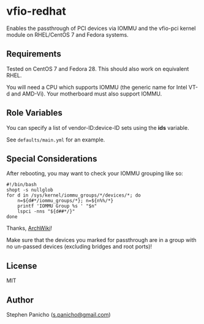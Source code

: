 vfio-redhat
===========

Enables the passthrough of PCI devices via IOMMU and the vfio-pci kernel
module on RHEL/CentOS 7 and Fedora systems.

Requirements
------------

Tested on CentOS 7 and Fedora 28. This should also work on equivalent RHEL.

You will need a CPU which supports IOMMU (the generic name for Intel VT-d and
AMD-Vi). Your motherboard must also support IOMMU.

Role Variables
--------------

You can specify a list of vendor-ID:device-ID sets using the **ids** variable.

See `defaults/main.yml` for an example.

Special Considerations
----------------------

After rebooting, you may want to check your IOMMU grouping like so:
```
#!/bin/bash
shopt -s nullglob
for d in /sys/kernel/iommu_groups/*/devices/*; do 
    n=${d#*/iommu_groups/*}; n=${n%%/*}
    printf 'IOMMU Group %s ' "$n"
    lspci -nns "${d##*/}"
done
```
Thanks, [ArchWiki](https://wiki.archlinux.org/index.php/PCI_passthrough_via_OVMF#Ensuring_that_the_groups_are_valid)!

Make sure that the devices you marked for passthrough are in a group with no
un-passed devices (excluding bridges and root ports)!

License
-------

MIT

Author
------

Stephen Panicho (s.panicho@gmail.com)
